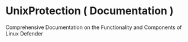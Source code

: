# UnixProtection ( Documentation )

Comprehensive Documentation on the Functionality and Components of Linux Defender

